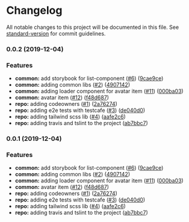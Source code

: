 # Changelog

All notable changes to this project will be documented in this file. See [standard-version](https://github.com/conventional-changelog/standard-version) for commit guidelines.

### 0.0.2 (2019-12-04)


### Features

* **common:** add storybook for list-component ([#6](https://github.com/Vitaba/murano/issues/6)) ([9cae9ce](https://github.com/Vitaba/murano/commit/9cae9ce4a3da17624f47fdf5e184ad1e1d293eb7))
* **common:** adding common libs ([#2](https://github.com/Vitaba/murano/issues/2)) ([4907142](https://github.com/Vitaba/murano/commit/4907142f2225c14aefb42d2d0c25373c8caea95f))
* **common:** adding loader component for avatar item ([#11](https://github.com/Vitaba/murano/issues/11)) ([000ba03](https://github.com/Vitaba/murano/commit/000ba03aacd8bd95166544ced5172a43f7da1b6e))
* **common:** avatar item ([#12](https://github.com/Vitaba/murano/issues/12)) ([f48d687](https://github.com/Vitaba/murano/commit/f48d687a2acf5a054ec6b9df92ab5c20d096eeef))
* **repo:** adding codeowners ([#1](https://github.com/Vitaba/murano/issues/1)) ([2a76274](https://github.com/Vitaba/murano/commit/2a762740d000e4a46ddc5f08f867c095cbed9c70))
* **repo:** adding e2e tests with testcafe ([#3](https://github.com/Vitaba/murano/issues/3)) ([de040d0](https://github.com/Vitaba/murano/commit/de040d03bc7052fc2e7c715bf46b707dd5f7e22b))
* **repo:** adding tailwind scss lib ([#4](https://github.com/Vitaba/murano/issues/4)) ([aafe2c6](https://github.com/Vitaba/murano/commit/aafe2c60674b691bcae27b8fae0ee580849d656d))
* **repo:** adding travis and tslint to the project ([ab7bbc7](https://github.com/Vitaba/murano/commit/ab7bbc749688b4c1330dfceb6d9f0b98793f3608))

### 0.0.1 (2019-12-04)


### Features

* **common:** add storybook for list-component ([#6](https://github.com/Vitaba/murano/issues/6)) ([9cae9ce](https://github.com/Vitaba/murano/commit/9cae9ce4a3da17624f47fdf5e184ad1e1d293eb7))
* **common:** adding common libs ([#2](https://github.com/Vitaba/murano/issues/2)) ([4907142](https://github.com/Vitaba/murano/commit/4907142f2225c14aefb42d2d0c25373c8caea95f))
* **common:** adding loader component for avatar item ([#11](https://github.com/Vitaba/murano/issues/11)) ([000ba03](https://github.com/Vitaba/murano/commit/000ba03aacd8bd95166544ced5172a43f7da1b6e))
* **common:** avatar item ([#12](https://github.com/Vitaba/murano/issues/12)) ([f48d687](https://github.com/Vitaba/murano/commit/f48d687a2acf5a054ec6b9df92ab5c20d096eeef))
* **repo:** adding codeowners ([#1](https://github.com/Vitaba/murano/issues/1)) ([2a76274](https://github.com/Vitaba/murano/commit/2a762740d000e4a46ddc5f08f867c095cbed9c70))
* **repo:** adding e2e tests with testcafe ([#3](https://github.com/Vitaba/murano/issues/3)) ([de040d0](https://github.com/Vitaba/murano/commit/de040d03bc7052fc2e7c715bf46b707dd5f7e22b))
* **repo:** adding tailwind scss lib ([#4](https://github.com/Vitaba/murano/issues/4)) ([aafe2c6](https://github.com/Vitaba/murano/commit/aafe2c60674b691bcae27b8fae0ee580849d656d))
* **repo:** adding travis and tslint to the project ([ab7bbc7](https://github.com/Vitaba/murano/commit/ab7bbc749688b4c1330dfceb6d9f0b98793f3608))
